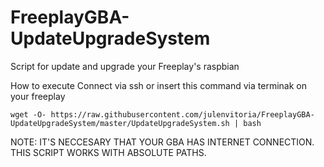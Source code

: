 # FreeplayGBA-UpdateUpgradeSystem

Script for update and upgrade your Freeplay's raspbian

How to execute
Connect via ssh or insert this command  via terminak on your freeplay

    wget -O- https://raw.githubusercontent.com/julenvitoria/FreeplayGBA-UpdateUpgradeSystem/master/UpdateUpgradeSystem.sh | bash

NOTE: IT'S NECCESARY THAT YOUR GBA HAS INTERNET CONNECTION. THIS SCRIPT WORKS WITH ABSOLUTE PATHS.